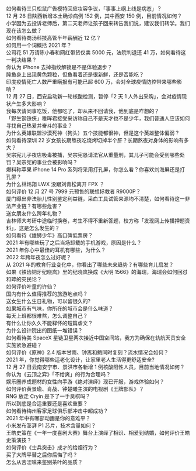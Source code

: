 如何看待三只松鼠广告模特回应妆容争议，「事事上纲上线是病态」？  
12 月 26 日陕西新增本土确诊病例 152 例，其中西安 150 例，目前情况如何？  
小学因为去投诉老师后，第二天老师让孩子回来转告我们说，建议我们转学。我们现在该怎么做？  
如何看待商汤科技高管半年薪酬近 12 亿？  
如何用一个词概括 2021 年？  
公司花 51 万请陈小春和网红带货仅卖 5000 元，法院判退还 41 万，如何看待这一判决结果？  
你认为 iPhone 去掉指纹解锁是不是体验退步？  
腌鱼身上出现黄色颗粒，但鱼看着还是很新鲜，还是否能吃？  
印度疫情死亡人数严重瞒报有可能已超  600 万，会对全球疫情防控带来哪些影响？  
12 月 27 日，西安启动新一轮核酸检测，暂停「2 天 1 人外出采购」，会对疫情现状产生多大影响？  
我每次请同事吃饭，他都吃了，却从来不回请我，他到底是咋想的？  
「野生钢铁侠」稚晖君接受采访称自己不是天才也不是少年，我们普通人应该如何寻找自己热爱并奋斗的事业？  
为什么英雄联盟沙漠死神（狗头）五个技能都很神，但是这个英雄整体偏弱？  
如何看待深圳 22 岁女孩长期熬夜吃烧烤切掉半个肝？长期熬夜对身体的影响有多大？  
吴宗宪儿子夜店吸毒被捕，吴宗宪恳请法官从重量刑，其儿子可能会受到哪些处罚？吴宗宪的事业会被影响吗？  
爆料称苹果 iPhone 14 Pro 系列将采用打孔屏，你怎么看？你喜欢刘海屏还是打孔屏？  
为什么林炜翔 LWX 没跟刘青松离开 FPX ？  
如何评价 12 月 27 号 7999 元预售的联想拯救者 R9000P？  
厦门曝出非法胎儿性别鉴定利益链，采血工具试管来源均不清楚，如何看待这一非法产业链？有哪些危害？  
送女朋友什么跨年礼物？  
吉林师大考研中途临时换卷，考生不得不重新答题，校方称「发现网上传播押题资料」，这是怎么发生的？  
如何看待《雄狮少年》高口碑低票房？  
2021 年有哪些玩了之后当场卸载的手机游戏，原因是什么？  
2021 年你心中最佳的耳机有哪些，为什么？  
2022 年跨年夜怎么过好呢？  
从 2021 年的教育行业变化中，你看出了哪些未来趋势？有哪些育儿启发？  
如果《铁齿铜牙纪晓岚》里的纪晓岚换成《大明 1566》的海瑞，海瑞会如何回怼和珅的灾民论？  
如何评价叶童的许仙？  
国内有什么值得推荐的旅游地点吗？  
送女生什么生日礼物，可以留很久的?  
如果城市有气味，你所在的城市会是什么味道？  
每天上班都很难熬，怎么调整自己？  
有什么让你久久不能释怀的短篇虐文？  
为什么设计院出的图纸一堆错误？  
如何看待美 SpaceX 星链卫星两次接近中国空间站，我方为确保在轨航天员安全实施紧急避碰？  
如何评价《原神》2.4 版本甘雨、钟离和魈同时复刻？流水情况会如何？  
2021 年，你觉得哪些适老化设计，让家里老人生活得更舒适安全?  
12 月 27 日云南安宁市、景洪市各新增 1 例核酸阳性人员，目前当地情况如何？  
你认为《云顶之弈》「不给爽」的行为合理吗？  
娱乐圈养成题材的女性向手游《绝对演绎》现已开服，游戏体验如何？  
如何评价黄景瑜、肖战、钟楚曦主演的电视剧《王牌部队》？  
RNG 放走 Cryin 是下了一手臭棋吗？  
所以到底是合适重要还是喜欢重要？  
如何看待梅州客家足球俱乐部冲击中超成功？  
2021 年中有哪部动画是你的意难平？  
小米发布澎湃 P1 芯片，技术含量如何？  
王皓史策在《一年一度喜剧大赛》舞台上演绎了相识、相爱到结婚，如何评价王皓史策演技？  
如何评价《士兵突击》成才的给烟行为？  
买了大牌平替之后你后悔了吗？  
怎么从苦涩味来鉴别茶叶的品质？  

